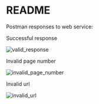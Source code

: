 # README

Postman responses to web service:

Successful response

![valid_response](https://user-images.githubusercontent.com/30508956/141816231-e05f9408-5828-46c2-8406-1b5c62c9723e.png)


Invalid page number

![invalid_page_number](https://user-images.githubusercontent.com/30508956/141816277-fbbabacb-faa9-49ed-ba37-fefea732f0d5.png)

Invalid url

![invalid_url](https://user-images.githubusercontent.com/30508956/141816303-9bd641f0-3022-4036-8ac3-3c0016743d8f.png)
